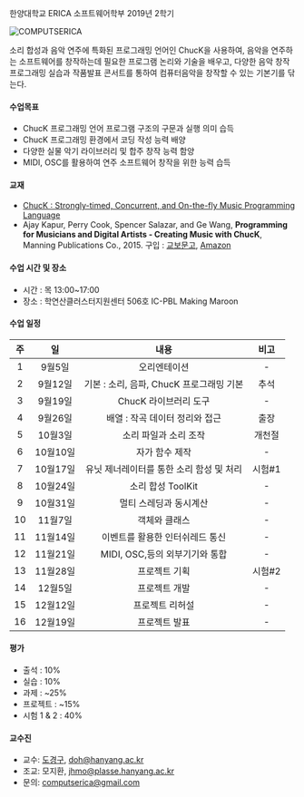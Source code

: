 한양대학교 ERICA 소프트웨어학부 2019년 2학기 

![COMPUTSERICA](https://i.imgur.com/GS9NtxY.png)

소리 합성과 음악 연주에 특화된 프로그래밍 언어인 ChucK을 사용하여, 음악을 연주하는 소프트웨어를 창작하는데 필요한 프로그램 논리와 기술을 배우고, 
다양한 음악 창작 프로그래밍 실습과 작품발표 콘서트를 통하여 컴퓨터음악을 창작할 수 있는 기본기를 닦는다. 

#### 수업목표
- ChucK 프로그래밍 언어 프로그램 구조의 구문과 실행 의미 습득
- ChucK 프로그래밍 환경에서 코딩 작성 능력 배양
- 다양한 실물 악기 라이브러리 및 합주 창작 능력 함양
- MIDI, OSC를 활용하여 연주 소프트웨어 창작을 위한 능력 습득

#### 교재
- [ChucK : Strongly-timed, Concurrent, and On-the-fly Music Programming Language](https://chuck.cs.princeton.edu/)
- Ajay Kapur, Perry Cook, Spencer Salazar, and Ge Wang, **Programming for Musicians and Digital Artists - Creating Music with ChucK**, Manning Publications Co., 2015. 구입 : [교보문고](http://www.kyobobook.co.kr/product/detailViewEng.laf?ejkGb=BNT&mallGb=ENG&barcode=9781617291708&orderClick=LAG&Kc=), [Amazon](https://www.amazon.com/Programming-Musicians-Digital-Artists-Creating/dp/1617291706/)

#### 수업 시간 및 장소
- 시간 : 목 13:00~17:00 
- 장소 : 학연산클러스터지원센터 506호 IC-PBL Making Maroon

#### 수업 일정

| 주 | 일 | 내용 | 비고 |
|:----:|:-----:|:-----:|:-----:|
|  1  | 9월5일 | 오리엔테이션 | - |
|  2  | 9월12일 | 기본 : 소리, 음파, ChucK 프로그래밍 기본 | 추석 |
|  3  | 9월19일 | ChucK 라이브러리 도구 | - |
|  4  | 9월26일 | 배열 : 작곡 데이터 정리와 접근 | 출장 |
|  5  | 10월3일 | 소리 파일과 소리 조작 | 개천절 |
|  6  | 10월10일 | 자가 함수 제작 | - |
|  7  | 10월17일 | 유닛 제너레이터를 통한 소리 함성 및 처리 | 시험#1 |
|  8  | 10월24일 | 소리 합성 ToolKit | - |
|  9  | 10월31일 | 멀티 스레딩과 동시계산 | - |
|  10 | 11월7일 | 객체와 클래스 | - |
|  11 | 11월14일 | 이벤트를 활용한 인터쉬레드 통신 | - |
|  12 | 11월21일 | MIDI, OSC,등의 외부기기와 통합 | - |
|  13 | 11월28일 | 프로젝트 기획 | 시험#2  |
|  14 | 12월5일 | 프로젝트 개발 | - |
|  15 | 12월12일 | 프로젝트 리허설 | - |
|  16 | 12월19일 | 프로젝트 발표 | - |


#### 평가
- 출석 : 10%
- 실습 : 10%
- 과제 : ~25%
- 프로젝트 : ~15%
- 시험 1 & 2 : 40%

#### 교수진
- 교수: [도경구](http://softopians.github.io/doggzone), doh@hanyang.ac.kr
- 조교: 모지환, jhmo@plasse.hanyang.ac.kr
- 문의: computserica@gmail.com

